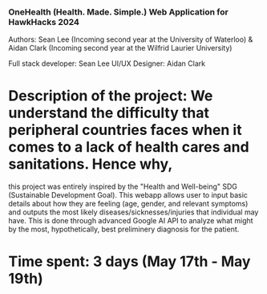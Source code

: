 ### OneHealth (Health. Made. Simple.) Web Application for HawkHacks 2024 ###

Authors: Sean Lee (Incoming second year at the University of Waterloo) & Aidan Clark (Incoming second year at the Wilfrid Laurier University)

Full stack developer: Sean Lee
UI/UX Designer: Aidan Clark

# Description of the project: We understand the difficulty that peripheral countries faces when it comes to a lack of health cares and sanitations. Hence why, 
this project was entirely inspired by the "Health and Well-being" SDG (Sustainable Development Goal). This webapp allows user to input basic details about how 
they are feeling (age, gender, and relevant symptoms) and outputs the most likely diseases/sicknesses/injuries that individual may have. This is done through advanced 
Google AI API to analyze what might by the most, hypothetically, best preliminery diagnosis for the patient.

# Time spent: 3 days (May 17th - May 19th)
